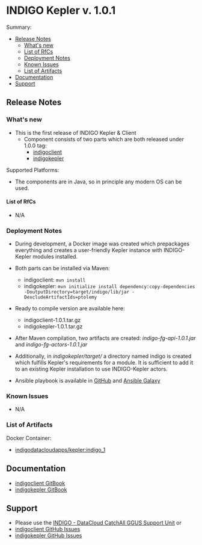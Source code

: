 # INDIGO Kepler v. 1.0.1

Summary:
* [Release Notes](#id1)
  * [What's new](#id2)
  * [List of RfCs](#id3)
  * [Deployment Notes](#id4)
  * [Known Issues](#id5)
  * [List of Artifacts](#id7)
* [Documentation](#id6)
* [Support](#id8)


<a id="id1"></a>
## Release Notes

<a id="id2"></a>
### What's new

* This is the first release of INDIGO Kepler & Client
  * Component consists of two parts which are both released under 1.0.0 tag:
    * [indigoclient](https://github.com/indigo-dc/indigoclient/releases/tag/1.0.0)
    * [indigokepler](https://github.com/indigo-dc/indigokepler/releases/tag/1.0.0) 

Supported Platforms:
* The components are in Java, so in principle any modern OS can be used.

<a id="id3"></a>
#### List of RfCs 

* N/A

<a id="id4"></a>
### Deployment Notes

* During development, a Docker image was created which prepackages everything and creates a user-friendly Kepler instance with INDIGO-Kepler modules installed.
* Both parts can be installed via Maven:
  * indigoclient: ```mvn install```
  * indigokepler: ```mvn initialize install dependency:copy-dependencies -DoutputDirectory=target/indigo/lib/jar -DexcludeArtifactIds=ptolemy```

* Ready to compile version are available here:
  * indigoclient-1.0.1.tar.gz
  * indigokepler-1.0.1.tar.gz
* After Maven compilation, two artifacts are created: *indigo-fg-api-1.0.1.jar* and *indigo-fg-actors-1.0.1.jar*
* Additionally, in *indigokepler/target/* a directory named indigo is created which fulfills Kepler's requirements for a module. It is sufficient to add it to an existing Kepler installation to use INDIGO-Kepler actors.

* Ansible playbook is available in [GitHub](https://github.com/indigo-dc/ansible-role-kepler) and [Ansible Galaxy](https://galaxy.ansible.com/indigo-dc/kepler/)

<a id="id5"></a>
### Known Issues

* N/A

<a id="id7"></a>
### List of Artifacts

Docker Container:
* [indigodatacloudapps/kepler:indigo_1](https://hub.docker.com/r/indigodatacloudapps/kepler/tags/)

<a id="id6"></a>
## Documentation

* [indigoclient GitBook](https://www.gitbook.com/book/indigo-dc/indigoclient)
* [indigokepler GitBook](https://www.gitbook.com/book/indigo-dc/indigokepler)

<a id="id8"></a>
## Support

* Please use the [INDIGO - DataCloud CatchAll GGUS Support Unit](
https://wiki.egi.eu/wiki/GGUS:INDIGO_DataCloud_Catch-all_FAQ)
or
* [indigoclient GitHub Issues](https://github.com/indigo-dc/indigoclient/issues)
* [indigokepler GitHub Issues](https://github.com/indigo-dc/indigokepler/issues)
